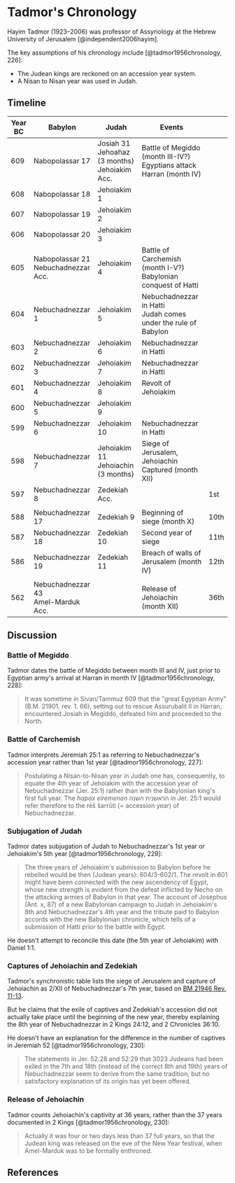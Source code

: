 # Tadmor's Chronology

Hayim Tadmor (1923–2006) was professor of Assyriology at the Hebrew University of Jerusalem [@independent2006hayim].

The key assumptions of his chronology include [@tadmor1956chronology, 226]:

- The Judean kings are reckoned on an accession year system.
- A Nisan to Nisan year was used in Judah.

## Timeline

| Year BC | Babylon                                | Judah                                              | Events                                                                  |      |
| ------- | -------------------------------------- | -------------------------------------------------- | ----------------------------------------------------------------------- | ---- |
| 609     | Nabopolassar 17                        | Josiah 31<br>Jehoahaz (3 months)<br>Jehoiakim Acc. | Battle of Megiddo (month III-IV?)<br>Egyptians attack Harran (month IV) |      |
| 608     | Nabopolassar 18                        | Jehoiakim 1                                        |                                                                         |      |
| 607     | Nabopolassar 19                        | Jehoiakim 2                                        |                                                                         |      |
| 606     | Nabopolassar 20                        | Jehoiakim 3                                        |                                                                         |      |
| 605     | Nabopolassar 21<br>Nebuchadnezzar Acc. | Jehoiakim 4                                        | Battle of Carchemish (month I-V?)<br>Babylonian conquest of Hatti       |      |
| 604     | Nebuchadnezzar 1                       | Jehoiakim 5                                        | Nebuchadnezzar in Hatti<br>Judah comes under the rule of Babylon        |      |
| 603     | Nebuchadnezzar 2                       | Jehoiakim 6                                        | Nebuchadnezzar in Hatti                                                 |      |
| 602     | Nebuchadnezzar 3                       | Jehoiakim 7                                        | Nebuchadnezzar in Hatti                                                 |      |
| 601     | Nebuchadnezzar 4                       | Jehoiakim 8                                        | Revolt of Jehoiakim                                                     |      |
| 600     | Nebuchadnezzar 5                       | Jehoiakim 9                                        |                                                                         |      |
| 599     | Nebuchadnezzar 6                       | Jehoiakim 10                                       | Nebuchadnezzar in Hatti                                                 |      |
| 598     | Nebuchadnezzar 7                       | Jehoiakim 11<br>Jehoiachin (3 months)              | Siege of Jerusalem, Jehoiachin Captured (month XII)                     |      |
| 597     | Nebuchadnezzar 8                       | Zedekiah Acc.                                      |                                                                         | 1st  |
|         |                                        |                                                    |                                                                         |      |
| 588     | Nebuchadnezzar 17                      | Zedekiah 9                                         | Beginning of siege (month X)                                            | 10th |
| 587     | Nebuchadnezzar 18                      | Zedekiah 10                                        | Second year of siege                                                    | 11th |
| 586     | Nebuchadnezzar 19                      | Zedekiah 11                                        | Breach of walls of Jerusalem (month IV)                                 | 12th |
|         |                                        |                                                    |                                                                         |      |
| 562     | Nebuchadnezzar 43<br>Amel-Marduk Acc.  |                                                    | Release of Jehoiachin (month XII)                                       | 36th |

## Discussion

### Battle of Megiddo

Tadmor dates the battle of Megiddo between month III and IV, just prior to Egyptian army's arrival at Harran in month IV
[@tadmor1956chronology, 228]:

> It was sometime in Sivan/Tammuz 609 that the "great Egyptian Army" (B.M. 21901, rev. 1. 66), setting out to rescue
> Assurubalit II in Harran, encountered Josiah in Megiddo, defeated him and proceeded to the North.

### Battle of Carchemish

Tadmor interprets Jeremiah 25:1 as referring to Nebuchadnezzar's accession year rather than 1st year
[@tadmor1956chronology, 227]:

> Postulating a Nisan-to-Nisan year in Judah one has, consequently, to equate the 4th year of Jehoiakim with the
> accession year of Nebuchadnezzar (Jer. 25:1) rather than with the Babylonian king's first full year. The _hapax
> eiremenon_ הראשנית השנה in Jer. 25:1 would refer therefore to the rēš šarrǔti (= accession year) of Nebuchadnezzar.

### Subjugation of Judah

Tadmor dates subjugation of Judah to Nebuchadnezzar's 1st year or Jehoiakim's 5th year [@tadmor1956chronology, 229]:

> The three years of Jehoiakim's submission to Babylon before he rebelled would be then (Judean years): 604/3-602/1. The
> revolt in 601 might have been connected with the new ascendency of Egypt, whose new strength is evident from the
> defeat inflicted by Necho on the attacking armies of Babylon in that year. The account of Josephus (Ant. x, 87) of a
> new Babylonian campaign to Judah in Jehoiakim's 8th and Nebuchadnezzar's 4th year and the tribute paid to Babylon
> accords with the new Babylonian chronicle, which tells of a submission of Hatti prior to the battle with Egypt.

He doesn't attempt to reconcile this date (the 5th year of Jehoiakim) with Daniel 1:1.

### Captures of Jehoiachin and Zedekiah

Tadmor's synchronistic table lists the siege of Jerusalem and capture of Jehoiachin as 2/XII of Nebuchadnezzar's 7th
year, based on [BM 21946 Rev. 11-13](../../standard/chronicles/bm21946.md).

But he claims that the exile of captives and Zedekiah's accession did not actually take place until the beginning of the
new year, thereby explaining the 8th year of Nebuchadnezzar in 2 Kings 24:12, and 2 Chronicles 36:10.

He doesn't have an explanation for the difference in the number of captives in Jeremiah 52 [@tadmor1956chronology, 230]:

> The statements in Jer. 52:28 and 52:29 that 3023 Judeans had been exiled in the 7th and 18th (instead of the correct
> 8th and 19th) years of Nebuchadnezzar seem to derive from the same tradition, but no satisfactory explanation of its
> origin has yet been offered.

### Release of Jehoiachin

Tadmor counts Jehoiachin's captivity at 36 years, rather than the 37 years documented in 2 Kings [@tadmor1956chronology,
230]:

> Actually it was four or two days less than 37 full years, so that the Judean king was released on the eve of the New
> Year festival, when Amel-Marduk was to be formally enthroned.

## References
